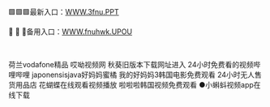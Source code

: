 <p>
	🟩🟩🟩最新入口：<a href="http://www.baidu.com/link?url=6MA2SWnO3Raqke39an_0PUxosM6ZrUGzi1BN9tNnlPW&wd">WWW.3fnu.PPT</a> 
	<p>
		🍷
🍷
🍷备用入口：<a href="http://www.baidu.com/link?url=6MA2SWnO3Raqke39an_0PUxosM6ZrUGzi1BN9tNnlPW&wd">WWW.fnuhwk.UPOU</a> 
	</p>
	<p>
		<br />
	</p>
	<p>
		荷兰vodafone精品
哎呦视频网
秋葵旧版本下载网址进入
24小时免费看的视频哔哩哔哩
japonensisjava好妈妈蜜橘
我的好妈妈3韩国电影免费观看
24小时无人售货用品店
花蝴蝶在线观看视频播放
啦啦啦韩国视频免费观看
●小蝌蚪视频app在线下载
	</p>
